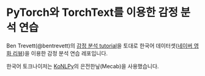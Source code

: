 # PyTorch와 TorchText를 이용한 감정 분석 연습

Ben Trevett(@bentrevett)의 [감정 분석 tutorial](https://github.com/bentrevett/pytorch-sentiment-analysis)을 토대로 한국어 데이터셋([네이버 영화 리뷰](https://github.com/e9t/nsmc))을 이용한 감정 분석 연습 레포입니다.

한국어 토크나이저는 [KoNLPy](https://konlpy-ko.readthedocs.io/ko/v0.4.3/)의 은전한닢(Mecab)을 사용했습니다.
